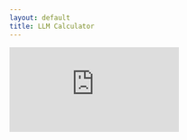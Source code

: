 ```yaml
---
layout: default
title: LLM Calculator
---
```


<div class="iframe-container">
    <iframe 
		src="https://koshti10-llmcalc.hf.space"
		frameborder="0">
	</iframe>
</div>